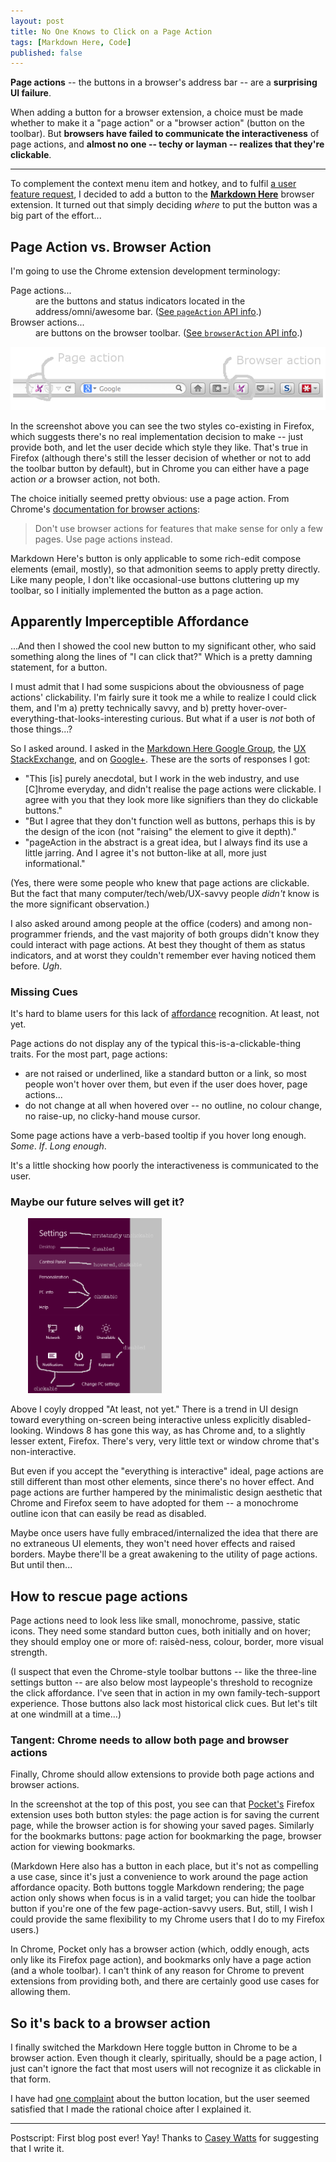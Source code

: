 ```yaml
---
layout: post
title: No One Knows to Click on a Page Action
tags: [Markdown Here, Code]
published: false
---
```


**Page actions** -- the buttons in a browser's address bar -- are a **surprising UI failure**.

When adding a button for a browser extension, a choice must be made whether to make it a "page action" or a "browser action" (button on the toolbar). But **browsers have failed to communicate the interactiveness** of page actions, and **almost no one -- techy or layman -- realizes that they're clickable**. 

---

To complement the context menu item and hotkey, and to fulfil [a user feature request](https://github.com/adam-p/markdown-here/issues/34), I decided to add a button to the [**Markdown Here**](http://www.markdown-here.com) browser extension. It turned out that simply deciding *where* to put the button was a big part of the effort...

## Page Action vs. Browser Action

I'm going to use the Chrome extension development terminology: 

<dl>
  <dt>Page actions...</dt>
  <dd>are the buttons and status indicators located in the address/omni/awesome bar. (<a href="http://developer.chrome.com/extensions/pageAction.html">See <code>pageAction</code> API info</a>.)</dd>
  <dt>Browser actions...</dt>
  <dd>are buttons on the browser toolbar. (<a href="http://developer.chrome.com/extensions/browserAction.html">See <code>browserAction</code> API info</a>.)</dd>
</dl>

![Firefox page and browser buttons](/assets/img/blog/firefox-button.png "Firefox page and browser buttons")

In the screenshot above you can see the two styles co-existing in Firefox, which suggests there's no real implementation decision to make -- just provide both, and let the user decide which style they like. That's true in Firefox (although there's still the lesser decision of whether or not to add the toolbar button by default), but in Chrome you can either have a page action _or_ a browser action, not both.

The choice initially seemed pretty obvious: use a page action. From Chrome's [documentation for browser actions](http://developer.chrome.com/extensions/browserAction.html#tips):

> Don't use browser actions for features that make sense for only a few pages. Use page actions instead.

Markdown Here's button is only applicable to some rich-edit compose elements (email, mostly), so that admonition seems to apply pretty directly. Like many people, I don't like occasional-use buttons cluttering up my toolbar, so I initially implemented the button as a page action.

## Apparently Imperceptible Affordance

...And then I showed the cool new button to my significant other, who said something along the lines of "I can click that?" Which is a pretty damning statement, for a button.

I must admit that I had some suspicions about the obviousness of page actions' clickability. I'm fairly sure it took me a while to realize I could click them, and I'm a) pretty technically savvy, and b) pretty hover-over-everything-that-looks-interesting curious. But what if a user is _not_ both of those things...?

So I asked around. I asked in the [Markdown Here Google Group](https://groups.google.com/forum/#!topic/markdown-here/NjQRYcD1mgY/discussion), the [UX StackExchange](http://ux.stackexchange.com/questions/33987/browser-extensions-page-action-or-browser-action), and on [Google+](https://plus.google.com/u/0/112228900913862544865/posts/9HbUjid2UvV). These are the sorts of responses I got:

* "This [is] purely anecdotal, but I work in the web industry, and use [C]hrome everyday, and didn't realise the page actions were clickable. I agree with you that they look more like signifiers than they do clickable buttons."
* "But I agree that they don't function well as buttons, perhaps this is by the design of the icon (not "raising" the element to give it depth)."
* "pageAction in the abstract is a great idea, but I always find its use a little jarring. And I agree it's not button-like at all, more just informational."

(Yes, there were some people who knew that page actions are clickable. But the fact that many computer/tech/web/UX-savvy people *didn't* know is the more significant observation.)

I also asked around among people at the office (coders) and among non-programmer friends, and the vast majority of both groups didn't know they could interact with page actions. At best they thought of them as status indicators, and at worst they couldn't remember ever having noticed them before. *Ugh*.

### Missing Cues

It's hard to blame users for this lack of [affordance](http://en.wikipedia.org/wiki/Affordance) recognition. At least, not yet.

Page actions do not display any of the typical this-is-a-clickable-thing traits. For the most part, page actions:

* are not raised or underlined, like a standard button or a link, so most people won't hover over them, but even if the user does hover, page actions...
* do not change at all when hovered over -- no outline, no colour change, no raise-up, no clicky-hand mouse cursor.

Some page actions have a verb-based tooltip if you hover long enough. *Some*. *If*. *Long enough*. 

It's a little shocking how poorly the interactiveness is communicated to the user.

### Maybe our future selves will get it?

<!-- dropping into HTML to float the image, since it's so vertical -->
<a href="/assets/img/blog/windows8-clickable.png">
  <img src="/assets/img/blog/windows8-clickable.png" title="Windows 8 clickable text" alt="Windows 8 clickable text" class="pull-right" style="max-height: 20em; margin-left: 2em;">
</a>

Above I coyly dropped "At least, not yet." There is a trend in UI design toward everything on-screen being interactive unless explicitly disabled-looking. Windows 8 has gone this way, as has Chrome and, to a slightly lesser extent, Firefox. There's very, very little text or window chrome that's non-interactive. 

But even if you accept the "everything is interactive" ideal, page actions are still different than most other elements, since there's no hover effect. And page actions are further hampered by the minimalistic design aesthetic that Chrome and Firefox seem to have adopted for them -- a monochrome outline icon that can easily be read as disabled.

Maybe once users have fully embraced/internalized the idea that there are no extraneous UI elements, they won't need hover effects and raised borders. Maybe there'll be a great awakening to the utility of page actions. But until then...

## How to rescue page actions

Page actions need to look less like small, monochrome, passive, static icons. They need some standard button cues, both initially and on hover; they should employ one or more of: raisèd-ness, colour, border, more visual strength.

(I suspect that even the Chrome-style toolbar buttons -- like the three-line settings button -- are also below most laypeople's threshold to recognize the click affordance. I've seen that in action in my own family-tech-support experience. Those buttons also lack most historical click cues. But let's tilt at one windmill at a time...)

### Tangent: Chrome needs to allow both page and browser actions

Finally, Chrome should allow extensions to provide both page actions and browser actions. 

In the screenshot at the top of this post, you see can that [Pocket's](http://getpocket.com/) Firefox extension uses both button styles: the page action is for saving the current page, while the browser action is for showing your saved pages. Similarly for the bookmarks buttons: page action for bookmarking the page, browser action for viewing bookmarks. 

(Markdown Here also has a button in each place, but it's not as compelling a use case, since it's just a convenience to work around the page action affordance opacity. Both buttons toggle Markdown rendering; the page action only shows when focus is in a valid target; you can hide the toolbar button if you're one of the few page-action-savvy users. But, still, I wish I could provide the same flexibility to my Chrome users that I do to my Firefox users.)

In Chrome, Pocket only has a browser action (which, oddly enough, acts only like its Firefox page action), and bookmarks only have a page action (and a whole toolbar). I can't think of any reason for Chrome to prevent extensions from providing both, and there are certainly good use cases for allowing them. 

## So it's back to a browser action

I finally switched the Markdown Here toggle button in Chrome to be a browser action. Even though it clearly, spiritually, should be a page action, I just can't ignore the fact that most users will not recognize it as clickable in that form. 

I have had [one complaint](https://github.com/adam-p/markdown-here/issues/45) about the button location, but the user seemed satisfied that I made the rational choice after I explained it.

---

Postscript: First blog post ever! Yay! Thanks to [Casey Watts](http://caseywatts.github.com/) for suggesting that I write it.
